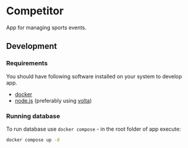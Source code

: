 # Competitor

App for managing sports events.

## Development

### Requirements

You should have following software installed on your system to develop app.

- [docker](https://docs.docker.com/engine/install/)
- [node.js](https://nodejs.org/en) (preferably using [volta](https://docs.volta.sh/guide/getting-started))

### Running database

To run database use `docker compose` - in the root folder of app execute:

```bash
docker compose up -d
```
